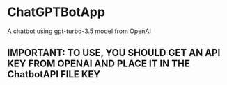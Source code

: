 # ChatGPTBotApp
A chatbot using gpt-turbo-3.5 model from OpenAI

## IMPORTANT: TO USE, YOU SHOULD GET AN API KEY FROM OPENAI AND PLACE IT IN THE ChatbotAPI FILE KEY

